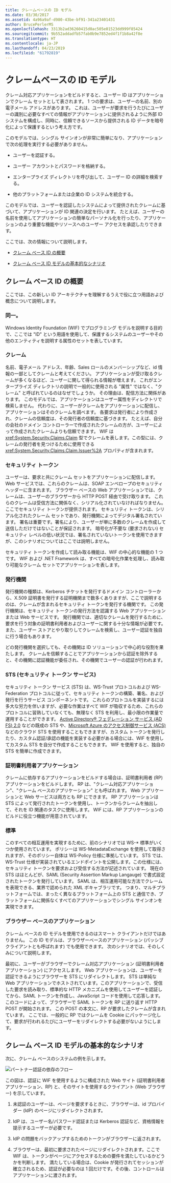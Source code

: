 ```yaml
---
title: クレームベースの ID モデル
ms.date: 03/30/2017
ms.assetid: 4a96a9af-d980-43be-bf91-341a23401431
author: BrucePerlerMS
ms.openlocfilehash: 3313b2ad36260415d0ac505e01523dd999f85424
ms.sourcegitcommit: 9b552addadfb57fab0b9e7852ed4f1f1b8a42f8e
ms.translationtype: HT
ms.contentlocale: ja-JP
ms.lasthandoff: 04/23/2019
ms.locfileid: "61792819"
---
```

# <a name="claims-based-identity-model"></a>クレームベースの ID モデル
クレーム対応アプリケーションをビルドすると、ユーザー ID はアプリケーションでクレーム セットとして表されます。 1 つの要求は、ユーザーの名前、別の電子メール アドレスがあります。 これは、ユーザーが要求を行うたびにユーザーの識別に必要なすべての情報がアプリケーションに提供されるように外部 ID システムを構成し、同時に、信頼できるソースから提供される ID データを暗号化によって保護するという考え方です。  
  
 このモデルでは、シングル サインオンが非常に簡単になり、アプリケーションで次の処理を実行する必要がありません。  
  
- ユーザーを認証する。  
  
- ユーザー アカウントとパスワードを格納する。  
  
- エンタープライズ ディレクトリを呼び出して、ユーザー ID の詳細を検索する。  
  
- 他のプラットフォームまたは企業の ID システムを統合する。  
  
 このモデルでは、ユーザーを認証したシステムによって提供されたクレームに基づいて、アプリケーションが ID 関連の決定を行います。 たとえば、ユーザーの名前を使用してアプリケーションの簡単なパーソナル化を行ったり、アプリケーションのより重要な機能やリソースへのユーザー アクセスを承認したりできます。  
  
 ここでは、次の情報について説明します。  
  
- [クレーム ベース ID の概要](../../../docs/framework/security/claims-based-identity-model.md#BKMK_1)  
  
- [クレーム ベース ID モデルの基本的なシナリオ](../../../docs/framework/security/claims-based-identity-model.md#BKMK_2)  
  
<a name="BKMK_1"></a>   
## <a name="introduction-to-claims-based-identity"></a>クレーム ベース ID の概要  
 ここでは、この新しい ID アーキテクチャを理解するうえで役に立つ用語および概念について説明します。  
  
### <a name="identity"></a>同一。  
 Windows Identity Foundation (WIF) でプログラミング モデルを説明する目的で、ここでは "ID" という用語を使用して、保護するシステムのユーザーやその他のエンティティを説明する属性のセットを表しています。  
  
### <a name="claim"></a>クレーム  
 名前、電子メール アドレス、年齢、Sales ロールのメンバーシップなど、id 情報の一部としてクレームと考えてください。 アプリケーションが受け取るクレームが多くなるほど、ユーザーに関して得られる情報が増えます。 これがエンタープライズ ディレクトリの説明で一般的に使用される "属性" ではなく、"クレーム" と呼ばれているのはなぜでしょうか。 その理由は、配信方法に関係があります。 このモデルでは、アプリケーションはユーザー属性をディレクトリで検索しません。 代わりに、ユーザーがクレームをアプリケーションに配信し、アプリケーションはそのクレームを調べます。 各要求は発行者により作成され、クレームの信頼度は、その発行者の信頼度に基づきます。 たとえば、自分の会社のドメイン コントローラーで作成されたクレームの方が、ユーザーによって作成されたクレームよりも信頼できます。 WIF は <xref:System.Security.Claims.Claim> 型でクレームを表します。この型には、クレームの発行者を見つけるために使用できる <xref:System.Security.Claims.Claim.Issuer%2A> プロパティが含まれます。  
  
### <a name="security-token"></a>セキュリティ トークン  
 ユーザーは、要求と共にクレーム セットをアプリケーションに配信します。 Web サービスでは、これらのクレームは、SOAP エンベロープのセキュリティ ヘッダーに含まれます。 ブラウザー ベースの Web アプリケーションでは、クレームは、ユーザーのブラウザーから HTTP POST 経由で受け取ります。 これらのクレームは受信方法に関係なく、シリアル化されていなければなりません。ここでセキュリティ トークンが提供されます。 セキュリティ トークンは、シリアル化されたクレーム セットであり、発行機関によってデジタル署名されています。 署名は重要です。署名により、ユーザーが単に多数のクレームを作成して送信しただけではないことが保証されます。 暗号化が不要な (要求されない) セキュリティ レベルの低い状況では、署名されていないトークンを使用できますが、このシナリオについてはここでは説明しません。  
  
 セキュリティ トークンを作成して読み取る機能は、WIF の中心的な機能の 1 つです。 WIF および .NET Framework は、すべての暗号化作業を処理し、読み取り可能なクレーム セットでアプリケーションを表します。  
  
### <a name="issuing-authority"></a>発行機関  
 発行機関の種類は、Kerberos チケットを発行するドメイン コントローラーから、X.509 証明書を発行する証明機関まで数多くありますが、ここで説明するのは、クレームが含まれるセキュリティ トークンを発行する機関です。 この発行機関は、セキュリティ トークンの発行方法を認識する Web アプリケーションまたは Web サービスです。 発行機関では、適切なクレームを発行するために、要求を行う対象の証明書利用者およびユーザーに関する十分な情報が必要です。また、ユーザー ストアとやり取りしてクレームを検索し、ユーザー認証を独自に行う場合もあります。  
  
 どの発行機関を選択しても、その機関は ID ソリューションで中心的な役割を果たします。 クレームを信頼することでアプリケーションから認証を除外すると、その機関に認証機能が委任され、その機関でユーザーの認証が行われます。  
  
### <a name="security-token-service-sts"></a>STS (セキュリティ トークン サービス)  
 セキュリティ トークン サービス (STS) は、WS-Trust プロトコルおよび WS-Federation プロトコルに従って、セキュリティ トークンの構築、署名、および発行を行うサービス コンポーネントです。 これらのプロトコルを実装するには多大な労力を伴いますが、必要な作業はすべて WIF が吸収するため、これらのプロトコルに習熟していなくても、無理なく STS を利用し、最小限の作業量で運用することができます。 [Active Directory® フェデレーション サービス (AD FS) 2.0](https://go.microsoft.com/fwlink/?LinkID=247516) などの既成の STS や、[Microsoft Azure のアクセス制御サービス (ACS)](https://go.microsoft.com/fwlink/?LinkID=247517) などのクラウド STS を使用することもできますが、カスタム トークンを発行したり、カスタム認証/承認の機能を実装する必要がある場合には、WIF を使用してカスタム STS を自分で作成することもできます。 WIF を使用すると、独自の STS を簡単に作成できます。  
  
### <a name="relying-party-application"></a>証明書利用者アプリケーション  
 クレームに依存するアプリケーションをビルドする場合は、証明書利用者 (RP) アプリケーションをビルドします。 RP は、"クレーム対応アプリケーション"、"クレーム ベースのアプリケーション" とも呼ばれます。 Web アプリケーションと Web サービスは両方とも RP にできます。 RP アプリケーションは STS によって発行されたトークンを使用し、トークンからクレームを抽出して、それを ID 関連のタスクに使用します。 WIF には、RP アプリケーションのビルドに役立つ機能が用意されています。  
  
### <a name="standards"></a>標準  
 このすべての相互運用を実現するために、前のシナリオでは WS-* 標準がいくつか使用されています。 ポリシーは WS-MetadataExchange を使用して取得されますが、そのポリシー自体は WS-Policy 仕様に準拠しています。 STS では、WS-Trust 仕様が実装されているエンドポイントを公開します。この仕様には、セキュリティ トークンを要求および受信する方法が記述されています。 現在の STS はほとんどが、SAML (Security Assertion Markup Langauge) で書式設定されたトークンを発行しています。 SAML は、相互運用可能な方法でクレームを表現できる、業界で認められた XML ボキャブラリです。 つまり、マルチプラットフォームでは、まったく異なるプラットフォーム上の STS と通信でき、プラットフォームに関係なくすべてのアプリケーションでシングル サインオンを実現できます。  
  
### <a name="browser-based-applications"></a>ブラウザー ベースのアプリケーション  
 クレーム ベースの ID モデルを使用できるのはスマート クライアントだけではありません。 この ID モデルは、ブラウザーベースのアプリケーション (パッシブ クライアントとも呼ばれます) でも使用できます。 次のシナリオでは、そのしくみについて説明します。  
  
 最初に、ユーザーがブラウザーでクレーム対応アプリケーション (証明書利用者アプリケーション) にアクセスします。 Web アプリケーションは、ユーザーを認証できるようにブラウザーを STS にリダイレクトします。 STS は単純な Web アプリケーションでホストされています。このアプリケーションで、受信した要求を読み取り、標準的な HTTP メカニズムを使用してユーザーを認証してから、SAML トークンを作成し、JavaScript コードを使用して応答します。このコードによって、ブラウザーで SAML トークンを RP に送り返す HTTP POST が開始されます。 この POST の本文に、RP が要求したクレームが含まれています。 ここでは、一般的に RP ではクレームを Cookie にパッケージ化して、要求が行われるたびにユーザーをリダイレクトする必要がないようにします。  
  
<a name="BKMK_2"></a>   
## <a name="basic-scenario-for-a-claims-based-identity-model"></a>クレーム ベース ID モデルの基本的なシナリオ  
 次に、クレーム ベースのシステムの例を示します。  
  
 ![パートナー認証の依存のフロー](../../../docs/framework/security/media/conc-relying-partner-processc.png "conc_relying_partner_processc")  
  
 この図は、認証に WIF を使用するように構成された Web サイト (証明書利用者アプリケーション、RP) と、そのサイトを使用するクライアント (Web ブラウザー) を示しています。  
  
1. 未認証のユーザーは、ページを要求するときに、ブラウザーは、id プロバイダー (IdP) のページにリダイレクトされます。  
  
2. IdP は、ユーザー名/パスワード認証または Kerberos 認証など、資格情報を提示するユーザーが必要です。  
  
3. IdP の問題をバックアップするためのトークンがブラウザーに返されます。  
  
4. ブラウザーは、最初に要求されたページにリダイレクトされます。ここで WIF は、トークンがページにアクセスするための要件を満たしているかどうかを判断します。 満たしている場合は、Cookie が発行されてセッションが確立されるため、認証が必要なのは 1 回だけです。その後、コントロールはアプリケーションに渡されます。
